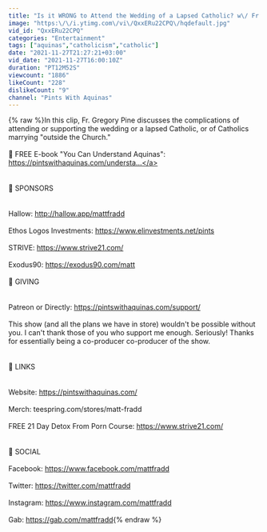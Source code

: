 ```yaml
---
title: "Is it WRONG to Attend the Wedding of a Lapsed Catholic? w\/ Fr. Gregory Pine"
image: "https:\/\/i.ytimg.com\/vi\/QxxERu22CPQ\/hqdefault.jpg"
vid_id: "QxxERu22CPQ"
categories: "Entertainment"
tags: ["aquinas","catholicism","catholic"]
date: "2021-11-27T21:27:21+03:00"
vid_date: "2021-11-27T16:00:10Z"
duration: "PT12M52S"
viewcount: "1886"
likeCount: "228"
dislikeCount: "9"
channel: "Pints With Aquinas"
---
```

{% raw %}In this clip, Fr. Gregory Pine discusses the complications of attending or supporting the wedding or a lapsed Catholic, or of Catholics marrying &quot;outside the Church.&quot; <br /><br />🔴 FREE E-book &quot;You Can Understand Aquinas&quot;: <a rel="nofollow" target="blank" href="https://pintswithaquinas.com/understa...">https://pintswithaquinas.com/understa...</a><br /><br /><br />🔴 SPONSORS<br /><br /><br />Hallow: <a rel="nofollow" target="blank" href="http://hallow.app/mattfradd">http://hallow.app/mattfradd</a><br /><br />Ethos Logos Investments: <a rel="nofollow" target="blank" href="https://www.elinvestments.net/pints">https://www.elinvestments.net/pints</a><br /><br />STRIVE: <a rel="nofollow" target="blank" href="https://www.strive21.com/">https://www.strive21.com/</a><br /><br />Exodus90: <a rel="nofollow" target="blank" href="https://exodus90.com/matt">https://exodus90.com/matt</a><br /><br />🔴 GIVING<br /><br /><br />Patreon or Directly: <a rel="nofollow" target="blank" href="https://pintswithaquinas.com/support/">https://pintswithaquinas.com/support/</a><br /><br />This show (and all the plans we have in store) wouldn't be possible without you. I can't thank those of you who support me enough. Seriously! Thanks for essentially being a co-producer co-producer of the show.<br /><br /><br />🔴 LINKS<br /><br /> <br />Website: <a rel="nofollow" target="blank" href="https://pintswithaquinas.com/">https://pintswithaquinas.com/</a><br /><br />Merch: teespring.com/stores/matt-fradd<br /><br />FREE 21 Day Detox From Porn Course: <a rel="nofollow" target="blank" href="https://www.strive21.com/">https://www.strive21.com/</a><br /><br /><br />🔴 SOCIAL<br /><br />Facebook: <a rel="nofollow" target="blank" href="https://www.facebook.com/mattfradd">https://www.facebook.com/mattfradd</a><br /><br />Twitter: <a rel="nofollow" target="blank" href="https://twitter.com/mattfradd">https://twitter.com/mattfradd</a><br /><br />Instagram: <a rel="nofollow" target="blank" href="https://www.instagram.com/mattfradd">https://www.instagram.com/mattfradd</a><br /><br />Gab: <a rel="nofollow" target="blank" href="https://gab.com/mattfradd">https://gab.com/mattfradd</a>{% endraw %}
